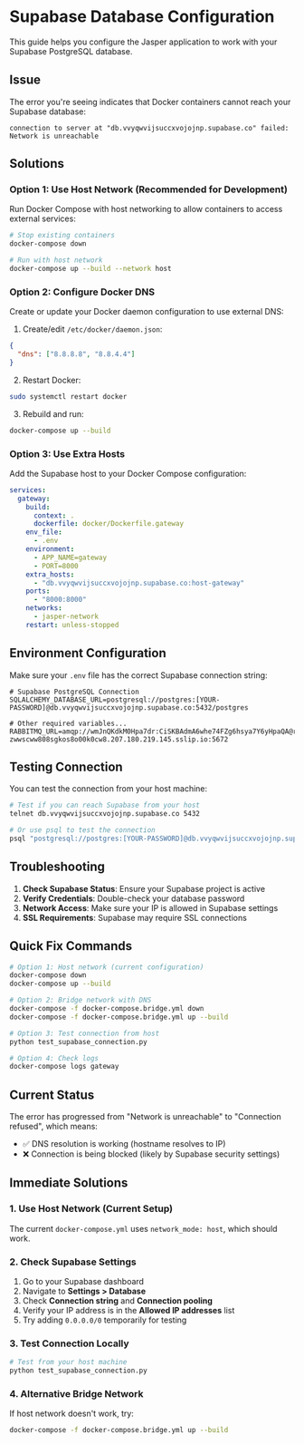 # Supabase Database Configuration

This guide helps you configure the Jasper application to work with your Supabase PostgreSQL database.

## Issue
The error you're seeing indicates that Docker containers cannot reach your Supabase database:
```
connection to server at "db.vvyqwvijsuccxvojojnp.supabase.co" failed: Network is unreachable
```

## Solutions

### Option 1: Use Host Network (Recommended for Development)

Run Docker Compose with host networking to allow containers to access external services:

```bash
# Stop existing containers
docker-compose down

# Run with host network
docker-compose up --build --network host
```

### Option 2: Configure Docker DNS

Create or update your Docker daemon configuration to use external DNS:

1. Create/edit `/etc/docker/daemon.json`:
```json
{
  "dns": ["8.8.8.8", "8.8.4.4"]
}
```

2. Restart Docker:
```bash
sudo systemctl restart docker
```

3. Rebuild and run:
```bash
docker-compose up --build
```

### Option 3: Use Extra Hosts

Add the Supabase host to your Docker Compose configuration:

```yaml
services:
  gateway:
    build:
      context: .
      dockerfile: docker/Dockerfile.gateway
    env_file:
      - .env
    environment:
      - APP_NAME=gateway
      - PORT=8000
    extra_hosts:
      - "db.vvyqwvijsuccxvojojnp.supabase.co:host-gateway"
    ports:
      - "8000:8000"
    networks:
      - jasper-network
    restart: unless-stopped
```

## Environment Configuration

Make sure your `.env` file has the correct Supabase connection string:

```env
# Supabase PostgreSQL Connection
SQLALCHEMY_DATABASE_URL=postgresql://postgres:[YOUR-PASSWORD]@db.vvyqwvijsuccxvojojnp.supabase.co:5432/postgres

# Other required variables...
RABBITMQ_URL=amqp://wmJnQKdkM0Hpa7dr:CiSKBAdmA6whe74FZg6hsya7Y6yHpaQA@rabbitmq-zwwscww808sgkos8o00k0cw8.207.180.219.145.sslip.io:5672
```

## Testing Connection

You can test the connection from your host machine:

```bash
# Test if you can reach Supabase from your host
telnet db.vvyqwvijsuccxvojojnp.supabase.co 5432

# Or use psql to test the connection
psql "postgresql://postgres:[YOUR-PASSWORD]@db.vvyqwvijsuccxvojojnp.supabase.co:5432/postgres"
```

## Troubleshooting

1. **Check Supabase Status**: Ensure your Supabase project is active
2. **Verify Credentials**: Double-check your database password
3. **Network Access**: Make sure your IP is allowed in Supabase settings
4. **SSL Requirements**: Supabase may require SSL connections

## Quick Fix Commands

```bash
# Option 1: Host network (current configuration)
docker-compose down
docker-compose up --build

# Option 2: Bridge network with DNS
docker-compose -f docker-compose.bridge.yml down
docker-compose -f docker-compose.bridge.yml up --build

# Option 3: Test connection from host
python test_supabase_connection.py

# Option 4: Check logs
docker-compose logs gateway
```

## Current Status

The error has progressed from "Network is unreachable" to "Connection refused", which means:
- ✅ DNS resolution is working (hostname resolves to IP)
- ❌ Connection is being blocked (likely by Supabase security settings)

## Immediate Solutions

### 1. Use Host Network (Current Setup)
The current `docker-compose.yml` uses `network_mode: host`, which should work.

### 2. Check Supabase Settings
1. Go to your Supabase dashboard
2. Navigate to **Settings > Database**
3. Check **Connection string** and **Connection pooling**
4. Verify your IP address is in the **Allowed IP addresses** list
5. Try adding `0.0.0.0/0` temporarily for testing

### 3. Test Connection Locally
```bash
# Test from your host machine
python test_supabase_connection.py
```

### 4. Alternative Bridge Network
If host network doesn't work, try:
```bash
docker-compose -f docker-compose.bridge.yml up --build
``` 